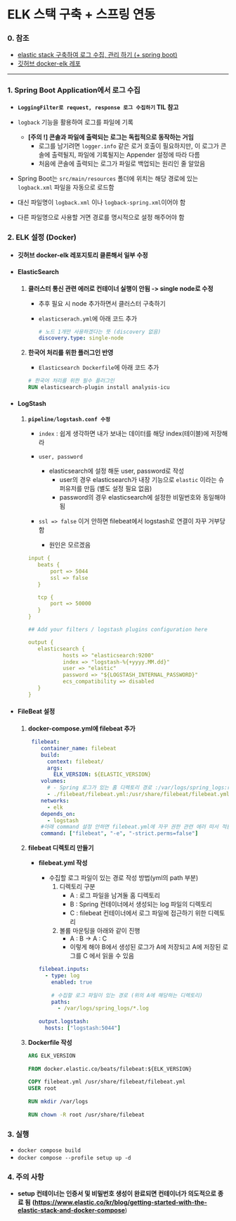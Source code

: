 # ELK 스택 구축 + 스프링 연동

### 0. 참조

- [elastic stack 구축하여 로그 수집, 관리 하기 (+ spring boot)](https://dgjinsu.tistory.com/34)
- [깃허브 docker-elk 레포](https://github.com/deviantony/docker-elk)

---



### **1. Spring Boot Application에서 로그 수집**

-  **`LoggingFilter로 request, response 로그 수집하기` TIL 참고**
-  `logback` 기능을 활용하여 로그를 파일에 기록

   -  **[주의 !] 콘솔과 파일에 출력되는 로그는 독립적으로 동작하는 거임**
      -  로그를 남기려면 `logger.info` 같은 로거 호출이 필요하지만, 이 로그가 콘솔에 출력될지, 파일에 기록될지는 Appender 설정에 따라 다름
      -  처음에 콘솔에 출력되는 로그가 파일로 백업되는 원리인 줄 알았음
-  Spring Boot는 `src/main/resources` 폴더에 위치는 해당 경로에 있는 `logback.xml` 파일을 자동으로 로드함
  -  대신 파일명이 `logback.xml` 이나 `logback-spring.xml`이어야 함
  -  다른 파일명으로 사용할 거면 경로를 명시적으로 설정 해주어야 함

  

### **2. ELK 설정 (Docker)**

- #### **깃허브 docker-elk 레포지토리 클론해서 일부 수정**

- #### ElasticSearch

  1. **클러스터 통신 관련 에러로 컨테이너 실행이 안됨 -> single node로 수정**

     - 추후 필요 시 node 추가하면서 클러스터 구축하기
     
     - `elasticserach.yml`에 아래 코드 추가
     
       ```yml
       # 노드 1개만 사용하겠다는 뜻 (discovery 없음)
       discovery.type: single-node
       ```
  
    2. **한국어 처리를 위한 플러그인 반영**
  
       -  `Elasticsearch Dockerfile`에 아래 코드 추가
  
         ```dockerfile
         # 한국어 처리를 위한 필수 플러그인
         RUN elasticsearch-plugin install analysis-icu
         ```
  
         
  

- #### LogStash

  1. **`pipeline/logstash.conf 수정`**

     - `index` : 쉽게 생각하면 내가 보내는 데이터를 해당 index(테이블)에 저장해라

     - `user, password`
       - elasticsearch에 설정 해둔 user, password로 작성
         - user의 경우 elasticsearch가 내장 기능으로 `elastic` 이라는 슈퍼유저를 만듬 (별도 설정 필요 없음)
         - password의 경우 elasticsearch에 설정한 비밀번호와 동일해야 됨 
     - `ssl => false` 이거 안하면 filebeat에서 logstash로 연결이 자꾸 거부당함
       - 원인은 모르겠음
     
     
     ```yml
     input {
     	beats {
     		port => 5044
     		ssl => false
     	}
     
     	tcp {
     		port => 50000
     	}
     }
     
     ## Add your filters / logstash plugins configuration here
     
     output {
     	elasticsearch {
     			hosts => "elasticsearch:9200"
     			index => "logstash-%{+yyyy.MM.dd}"
     			user => "elastic"
     			password => "${LOGSTASH_INTERNAL_PASSWORD}"
     			ecs_compatibility => disabled
     	}
     }
     ```



- #### FileBeat 설정

  1. **docker-compose.yml에 filebeat 추가**

     ```yml
      filebeat:
         container_name: filebeat
         build:
           context: filebeat/
           args:
             ELK_VERSION: ${ELASTIC_VERSION}
         volumes:
           # - Spring 로그가 있는 홈 디렉토리 경로 :/var/logs/spring_logs:ro
           - ./filebeat/filebeat.yml:/usr/share/filebeat/filebeat.yml:ro
         networks:
           - elk
         depends_on:
           - logstash
         #아래 command 설정 안하면 filebeat.yml에 자꾸 권한 관련 에러 떠서 적용함
         command: ["filebeat", "-e", "-strict.perms=false"]
     ```

  

  2. **filebeat 디렉토리 만들기**

     - **filebeat.yml 작성**

       - 수집할 로그 파일이 있는 경로 작성 방법(yml의 path 부분)
         1. 디렉토리 구분 
            - A : 로그 파일을 남겨둘 홈 디렉토리 
            - B : Spring 컨테이너에서 생성되는 log 파일의 디렉토리 
            - C : filebeat 컨테이너에서 로그 파일에 접근하기 위한 디렉토리
         2. 볼륨 마운팅을 아래와 같이 진행
            - A : B -> A : C
            - 이렇게 해야 B에서 생성된 로그가 A에 저장되고 A에 저장된 로그를 C 에서 읽을 수 있음

       ```yml
       filebeat.inputs:
         - type: log
           enabled: true
          
           # 수집할 로그 파일이 있는 경로 (위의 A에 해당하는 디렉토리)
           paths:
             - /var/logs/spring_logs/*.log
             
       output.logstash:
         hosts: ["logstash:5044"]
       
       ```




  3. **Dockerfile 작성**

     ```dockerfile
     ARG ELK_VERSION
      
     FROM docker.elastic.co/beats/filebeat:${ELK_VERSION}
      
     COPY filebeat.yml /usr/share/filebeat/filebeat.yml
     USER root
      
     RUN mkdir /var/logs
      
     RUN chown -R root /usr/share/filebeat
     ```



### 3. 실행

- `docker compose build`
- `docker compose --profile setup up -d`



### 4. 주의 사항

- **setup 컨테이너는 인증서 및 비밀번호 생성이 완료되면 컨테이너가 의도적으로 종료 됨**
  **(https://www.elastic.co/kr/blog/getting-started-with-the-elastic-stack-and-docker-compose**)


